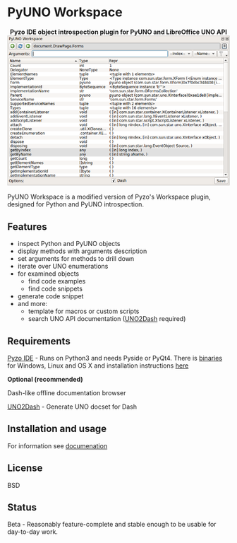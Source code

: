 # PyUNO Workspace

<p align="center">
    <b>Pyzo IDE object introspection plugin for PyUNO and LibreOffice UNO API</b>
    <img src="/images/workspace.png">
</p>

PyUNO Workspace is a modified version of Pyzo's Workspace plugin, designed for Python and PyUNO introspection. 

## Features

* inspect Python and PyUNO objects
* display methods with arguments description
* set arguments for methods to drill down
* iterate over UNO enumerations
* for examined objects
  * find code examples
  * find code snippets
* generate code snippet
* and more:
  * template for macros or custom scripts
  * search UNO API documentation ([UNO2Dash](https://github.com/kelsa-pi/UNO2Dash) required)
  

## Requirements

[Pyzo IDE](https://github.com/pyzo/pyzo) - Runs on Python3 and needs Pyside or PyQt4. There is [binaries](http://www.pyzo.org/start.html) for Windows, Linux and OS X and installation instructions [here](http://www.pyzo.org/install.html#install) 

**Optional (recommended)**

Dash-like offline documentation browser

[UNO2Dash](https://github.com/kelsa-pi/UNO2Dash) - Generate UNO docset for Dash 


## Installation and usage

For information see [documenation](https://github.com/kelsa-pi/PyUNO_Workspace/wiki) 

## License
BSD

## Status
Beta - Reasonably feature-complete and stable enough to be usable for day-to-day work.


